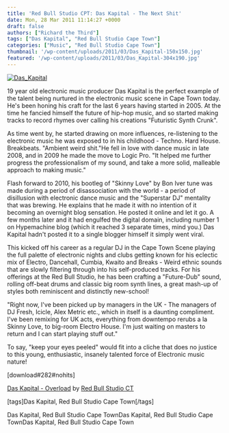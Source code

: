 ```yaml
---
title: 'Red Bull Studio CPT: Das Kapital - The Next Shit'
date: Mon, 28 Mar 2011 11:14:27 +0000
draft: false
authors: ["Richard the Third"]
tags: ["Das Kapital", "Red Bull Studio Cape Town"]
categories: ["Music", "Red Bull Studio Cape Town"]
thumbnail: '/wp-content/uploads/2011/03/Das_Kapital-150x150.jpg'
featured: '/wp-content/uploads/2011/03/Das_Kapital-304x190.jpg'
---
```


[![](/wp-content/uploads/2011/03/Das_Kapital.jpg "Das_Kapital")](/2011/03/28/red-bull-studio-cpt-das-kapital-the-next-shit/das_kapital/)

19 year old electronic music producer Das Kapital is the perfect example of the talent being nurtured in the electronic music scene in Cape Town today. He's been honing his craft for the last 6 years having started in 2005. At the time he fancied himself the future of hip-hop music, and so started making tracks to record rhymes over calling his creations "Futuristic Synth Crunk".

As time went by, he started drawing on more influences, re-listening to the electronic music he was exposed to in his childhood - Techno. Hard House. Breakbeats. "Ambient weird shit."He fell in love with dance music in late 2008, and in 2009 he made the move to Logic Pro. "It helped me further progress the professionalism of my sound, and take a more solid, malleable approach to making music."

Flash forward to 2010, his bootleg of "Skinny Love" by Bon Iver tune was made during a period of disassociation with the world - a period of disillusion with electronic dance music and the "Superstar DJ" mentality that was brewing. He explains that he made it with no intention of it becoming an overnight blog sensation. He posted it online and let it go. A few months later and it had engulfed the digital domain, including number 1 on Hypemachine blog (which it reached 3 separate times, mind you.) Das Kapital hadn't posted it to a single blogger himself it simply went viral.

This kicked off his career as a regular DJ in the Cape Town Scene playing the full palette of electronic nights and clubs getting known for his eclectic mix of Electro, Dancehall, Cumbia, Kwaito and Breaks - Weird ethnic sounds that are slowly filtering through into his self-produced tracks. For his offerings at the Red Bull Studio, he has been crafting a "Future-Dub" sound, rolling off-beat drums and classic big room synth lines, a great mash-up of styles both reminiscent and distinctly new-school!

"Right now, I've been picked up by managers in the UK - The managers of DJ Fresh, Icicle, Alex Metric etc., which in itself is a daunting compliment. I've been remixing for UK acts, everything from downtempo rerubs a la Skinny Love, to big-room Electro House. I'm just waiting on masters to return and I can start playing stuff out."

To say, "keep your eyes peeled" would fit into a cliche that does no justice to this young, enthusiastic, insanely talented force of Electronic music nature!

\[download#282#nohits\]

 [Das Kapital - Overload](http://soundcloud.com/red-bull-studio-ct/das-kapital-overload) by [Red Bull Studio CT](http://soundcloud.com/red-bull-studio-ct)

\[tags\]Das Kapital, Red Bull Studio Cape Town\[/tags\]

Das Kapital, Red Bull Studio Cape TownDas Kapital, Red Bull Studio Cape TownDas Kapital, Red Bull Studio Cape Town